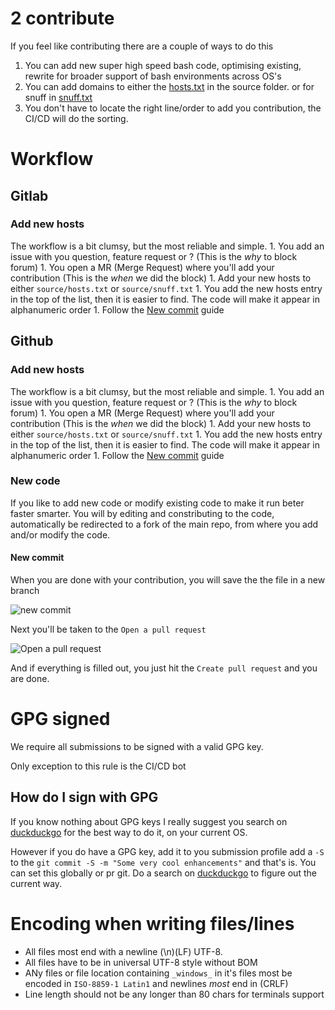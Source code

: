 # 2 contribute

If you feel like contributing there are a couple of ways to do this

1. You can add new super high speed bash code, optimising existing, rewrite for 
    broader support of bash environments across OS's
1. You can add domains to either the [hosts.txt](source/hosts.txt) in the source folder. or for snuff in 
    [snuff.txt](source/snuff.txt)
1. You don't have to locate the right line/order to add you contribution, the 
    CI/CD will do the sorting.

# Workflow

## Gitlab
### Add new hosts
The workflow is a bit clumsy, but the most reliable and simple.
    1. You add an issue with you question, feature request or ? 
        (This is the _why_ to block forum)
    1. You open a MR (Merge Request) where you'll add your contribution
        (This is the _when_ we did the block)
    1. Add your new hosts to either `source/hosts.txt` or `source/snuff.txt`
    1. You add the new hosts entry in the top of the list, then it is easier to
        find. The code will make it appear in alphanumeric order
    1. Follow the [New commit](#new-commit) guide

## Github
### Add new hosts
The workflow is a bit clumsy, but the most reliable and simple.
    1. You add an issue with you question, feature request or ? 
        (This is the _why_ to block forum)
    1. You open a MR (Merge Request) where you'll add your contribution 
        (This is the _when_ we did the block)
    1. Add your new hosts to either `source/hosts.txt` or `source/snuff.txt`
    1. You add the new hosts entry in the top of the list, then it is easier to
        find. The code will make it appear in alphanumeric order
    1. Follow the [New commit](#new-commit) guide

### New code
If you like to add new code or modify existing code to make it run beter 
faster smarter. You will by editing and constributing to the code, automatically
be redirected to a fork of the main repo, from where you add and/or modify the code.

#### New commit
When you are done with your contribution, you will save the the file in a new branch

![new commit](https://user-images.githubusercontent.com/44526987/68994730-a380f980-0886-11ea-84a6-7a921902de98.png)

Next you'll be taken to the `Open a pull request` 

![Open a pull request](https://user-images.githubusercontent.com/44526987/68994731-a4199000-0886-11ea-8158-1cd2b0a4a271.png)

And if everything is filled out, you just hit the `Create pull request` and you are done.


# GPG signed
We require all submissions to be signed with a valid GPG key.

Only exception to this rule is the CI/CD bot

## How do I sign with GPG
If you know nothing about GPG keys I really suggest you search on 
[duckduckgo](https://safe.duckduckgo.com) for the best way to do it, on your current OS.

However if you do have a GPG key, add it to you submission profile add a `-S`
to the `git commit -S -m "Some very cool enhancements"` and that's is. You can set 
this globally or pr git. Do a search on [duckduckgo](https://duckduckgo.com)
to figure out the current way.

# Encoding when writing files/lines
- All files most end with a newline (\n)(LF) UTF-8.
- All files have to be in universal UTF-8 style without BOM
- ANy files or file location containing `_windows_` in it's files most be 
  encoded in `ISO-8859-1 Latin1` and newlines *most* end in (CRLF)
- Line length should not be any longer than 80 chars for terminals support
